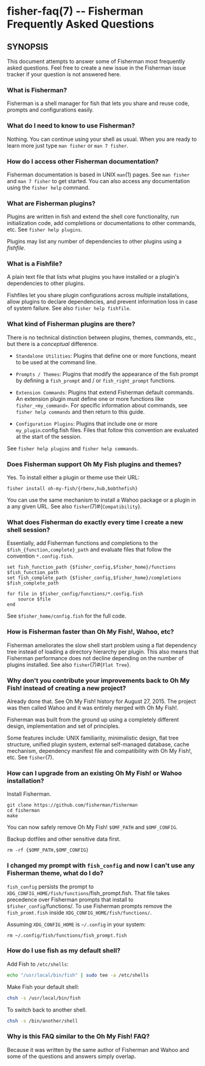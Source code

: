 fisher-faq(7) -- Fisherman Frequently Asked Questions
=====================================================

## SYNOPSIS

This document attempts to answer some of Fisherman most frequently asked questions. Feel free to create a new issue in the Fisherman issue tracker if your question is not answered here.


### What is Fisherman?

Fisherman is a shell manager for fish that lets you share and reuse code, prompts and configurations easily.


### What do I need to know to use Fisherman?

Nothing. You can continue using your shell as usual. When you are ready to learn more just type `man fisher` or `man 7 fisher`.


### How do I access other Fisherman documentation?

Fisherman documentation is based in UNIX `man`(1) pages. See `man fisher` and `man 7 fisher` to get started. You can also access any documentation using the `fisher help` command.


### What are Fisherman plugins?

Plugins are written in fish and extend the shell core functionality, run initialization code, add completions or documentations to other commands, etc. See `fisher help plugins`.

Plugins may list any number of dependencies to other plugins using a *fishfile*.


### What is a Fishfile?

A plain text file that lists what plugins you have installed or a plugin's dependencies to other plugins.

Fishfiles let you share plugin configurations across multiple installations, allow plugins to declare dependencies, and prevent information loss in case of system failure. See also `fisher help fishfile`.


### What kind of Fisherman plugins are there?

There is no technical distinction between plugins, themes, commands, etc., but there is a *conceptual* difference.

* `Standalone Utilities`: Plugins that define one or more functions, meant to be used at the command line.

* `Prompts / Themes`: Plugins that modify the appearance of the fish prompt by defining a `fish_prompt` and / or `fish_right_prompt` functions.

* `Extension Commands`: Plugins that extend Fisherman default commands. An extension plugin must define one or more functions like `fisher_<my_command>`. For specific information about commands, see `fisher help commands` and then return to this guide.

* `Configuration Plugins`: Plugins that include one or more `my_plugin`.config.fish files. Files that follow this convention are evaluated at the start of the session.

See `fisher help plugins` and `fisher help commands`.


### Does Fisherman support Oh My Fish plugins and themes?

Yes. To install either a plugin or theme use their URL:

```
fisher install oh-my-fish/{rbenv,hub,bobthefish}
```

You can use the same mechanism to install a Wahoo package or a plugin in a any given URL. See also `fisher`(7)#{`Compatibility`}.


### What does Fisherman do exactly every time I create a new shell session?

Essentially, add Fisherman functions and completions to the `$fish_{function,complete}_path` and evaluate files that follow the convention `*.config.fish`.

```fish
set fish_function_path {$fisher_config,$fisher_home}/functions $fish_function_path
set fish_complete_path {$fisher_config,$fisher_home}/completions $fish_complete_path

for file in $fisher_config/functions/*.config.fish
    source $file
end
```

See `$fisher_home/config.fish` for the full code.


### How is Fisherman faster than Oh My Fish!, Wahoo, etc?

Fisherman ameliorates the slow shell start problem using a flat dependency tree instead of loading a directory hierarchy per plugin. This also means that Fisherman performance does not decline depending on the number of plugins installed. See also `fisher`(7)#{`Flat Tree`}.

### Why don't you contribute your improvements back to Oh My Fish! instead of creating a new project?

Already done that. See Oh My Fish! history for August 27, 2015. The project was then called Wahoo and it was entirely merged with Oh My Fish!.

Fisherman was built from the ground up using a completely different design, implementation and set of principles.

Some features include: UNIX familiarity, minimalistic design, flat tree structure, unified plugin system, external self-managed database, cache mechanism, dependency manifest file and compatibility with Oh My Fish!, etc. See `fisher`(7).


### How can I upgrade from an existing Oh My Fish! or Wahoo installation?

Install Fisherman.

```
git clone https://github.com/fisherman/fisherman
cd fisherman
make
```

You can now safely remove Oh My Fish! `$OMF_PATH` and `$OMF_CONFIG`.

Backup dotfiles and other sensitive data first.

```fish
rm -rf {$OMF_PATH,$OMF_CONFIG}
```


### I changed my prompt with `fish_config` and now I can't use any Fisherman theme, what do I do?

`fish_config` persists the prompt to `XDG_CONFIG_HOME/fish/functions`/fish_prompt.fish. That file takes precedence over Fisherman prompts that install to `$fisher_config`/functions/. To use Fisherman prompts remove the `fish_promt.fish` inside `XDG_CONFIG_HOME/fish/functions/`.

Assuming `XDG_CONFIG_HOME` is `~/.config` in your system:

```
rm ~/.config/fish/functions/fish_prompt.fish
```


### How do I use fish as my default shell?

Add Fish to `/etc/shells`:

```sh
echo "/usr/local/bin/fish" | sudo tee -a /etc/shells
```

Make Fish your default shell:

```sh
chsh -s /usr/local/bin/fish
```

To switch back to another shell.

```sh
chsh -s /bin/another/shell
```


### Why is this FAQ similar to the Oh My Fish! FAQ?

Because it was written by the same author of Fisherman and Wahoo and some of the questions and answers simply overlap.

